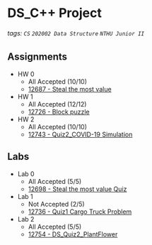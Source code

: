 # DS_C++ Project
###### tags: `CS` `202002 Data Structure` `NTHU Junior II`

## Assignments
- HW 0 
  - All Accepted (10/10)
  - [12687 - Steal the most value](http://140.114.86.238/contest/1940/)
- HW 1 
  - All Accepted (12/12)
  - [12726 - Block puzzle](http://140.114.86.238/contest/1979/)
- HW 2 
  - All Accepted (10/10)
  - [12743 - Quiz2_COVID-19 Simulation](https://acm.cs.nthu.edu.tw/problem/12743/)
## Labs
- Lab 0 
  - All Accepted (5/5)
  - [12698 - Steal the most value Quiz](https://acm.cs.nthu.edu.tw/contest/1956/)
- Lab 1
  - Not Accepted (2/5)
  - [12736 - Quiz1 Cargo Truck Problem](https://acm.cs.nthu.edu.tw/contest/1987/)
- Lab 2
  - All Accepted (5/5)
  - [12754 - DS_Quiz2_PlantFlower](http://140.114.86.238/problem/12754/)
